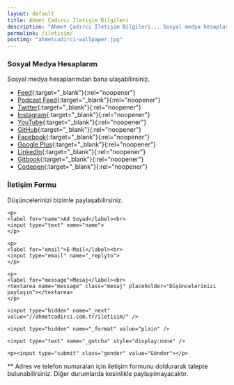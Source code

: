 ```yaml
---
layout: default
title: Ahmet Çadırcı İletişim Bilgileri
description: "Ahmet Çadırcı İletişim Bilgileri... Sosyal medya hesapları ve iletişim formu üzerinden ulaşabilirsiniz."
permalink: /iletisim/
postimg: "ahmetcadirci-wallpaper.jpg"
---
```


### Sosyal Medya Hesaplarım

Sosyal medya hesaplarımdan bana ulaşabilirsiniz.

- [Feed](https://ahmetcadirci.com.tr/rss){:target="_blank"}{:rel="noopener"}
- [Podcast Feed](https://ahmetcadirci.com.tr/podcast){:target="_blank"}{:rel="noopener"}
- [Twitter](https://ahmetcadirci.com.tr/twitter){:target="_blank"}{:rel="noopener"}
- [Instagram](https://ahmetcadirci.com.tr/instagram){:target="_blank"}{:rel="noopener"}
- [YouTube](https://ahmetcadirci.com.tr/youtube){:target="_blank"}{:rel="noopener"}
- [GitHub](https://ahmetcadirci.com.tr/github){:target="_blank"}{:rel="noopener"}
- [Facebook](https://ahmetcadirci.com.tr/facebook){:target="_blank"}{:rel="noopener"}
- [Google Plus](https://ahmetcadirci.com.tr/googleplus){:target="_blank"}{:rel="noopener"}
- [LinkedIn](https://ahmetcadirci.com.tr/linkedin){:target="_blank"}{:rel="noopener"}
- [Gitbook](https://www.gitbook.com/@ahmetcadirci25){:target="_blank"}{:rel="noopener"}
- [Codepen](https://codepen.io/ahmetcadirci25){:target="_blank"}{:rel="noopener"}

### İletişim Formu

Düşüncelerinizi bizimle paylaşabilirsiniz.


<form action="https://formspree.io/ahmetcadirci25@gmail.com"
      method="POST">

    <p>
    <label for="name">Ad Soyad</label><br>
    <input type="text" name="name">
    </p>

    <p>
    <label for="email">E-Mail</label><br>
    <input type="email" name="_replyto">
    </p>

    <p>
    <label for="message">Mesaj</label><br>
    <textarea name="message" class="mesaj" placeholder="Düşüncelerinizi paylaşın"></textarea>
    </p>

    <input type="hidden" name="_next" value="//ahmetcadirci.com.tr/iletisim/" />

    <input type="hidden" name="_format" value="plain" />

    <input type="text" name="_gotcha" style="display:none" />

    <p><input type="submit" class="gonder" value="Gönder"></p>
</form>



<!--<iframe src="https://docs.google.com/forms/d/e/1FAIpQLSemwowSc38Ycr5u4ob9_5ggz00frKgGi4fKSksBy-qUvIa4rg/viewform?embedded=true" width="100%" height="1100" frameborder="0" marginheight="0" marginwidth="0">Yükleniyor...</iframe>-->

** Adres ve telefon numaraları için iletişim formunu doldurarak talepte bulunabilirsiniz. Diğer durumlarda kesinlikle paylaşılmayacaktır. 